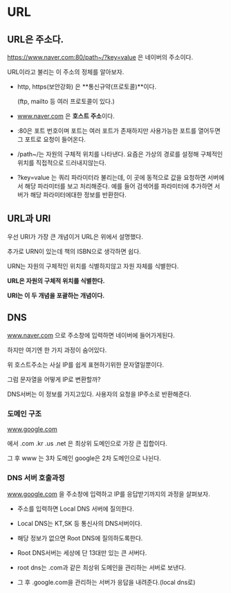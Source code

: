 URL
=

## URL은 주소다.

https://www.naver.com:80/path~/?key=value 은 네이버의 주소이다.

URL이라고 불리는 이 주소의 정체를 알아보자.

- http, https(보안강화) 은 **통신규약(프로토콜)**이다.

    (ftp, mailto 등 여러 프로토콜이 있다.)

- www.naver.com 은 **호스트 주소**이다.

- :80은 포트 번호이며 포트는 여러 포트가 존재하지만 사용가능한 포트를 열어두면 그 포트로 요청이 들어온다.

- /path~/는 자원의 구체적 위치를 나타낸다. 요즘은 가상의 경로를 설정해 구체적인 위치를 직접적으로 드러내지않는다.

- ?key=value 는 쿼리 파라미터라 불리는데, 이 곳에 동적으로 값을 요청하면 서버에서 해당 파라미터를 보고 처리해준다. 예를 들어 검색어를 파라미터에 추가하면 서버가 해당 파라미터에대한 정보를 반환한다.

## URL과 URI

우선 URI가 가장 큰 개념이거 URL은 위에서 설명했다.

추가로 URN이 있는데 책의 ISBN으로 생각하면 쉽다.

URN는 자원의 구체적인 위치를 식별하지않고 자원 자체를 식별한다.

**URL은 자원의 구체적 위치를 식별한다.**

**URI는 이 두 개념을 포괄하는 개념이다.**

## DNS

www.naver.com 으로 주소창에 입력하면 네이버에 들어가게된다.

하지만 여기엔 한 가지 과정이 숨어있다.

위 호스트주소는 사실 IP를 쉽게 표현하기위한 문자열일뿐이다.

그럼 문자열을 어떻게 IP로 변환할까?

DNS서버는 이 정보를 가지고있다. 사용자의 요청을 IP주소로 반환해준다.

### 도메인 구조

www.google.com

에서 .com .kr .us .net 은 최상위 도메인으로 가장 큰 집합이다.

그 후 www 는 3차 도메인 google은 2차 도메인으로 나뉜다.

### DNS 서버 호출과정

www.google.com 을 주소창에 입력하고 IP를 응답받기까지의 과정을 살펴보자.

-   주소를 입력하면 Local DNS 서버에 질의한다.

- Local DNS는 KT,SK 등 통신사의 DNS서버이다.

- 해당 정보가 없으면 Root DNS에 질의하도록한다.

- Root DNS서버는 세상에 단 13대만 있는 큰 서버다.

- root dns는 .com과 같은 최상위 도메인을 관리하는 서버로 보낸다.

- 그 후 .google.com을 관리하는 서버가 응답을 내려준다.(local dns로)

